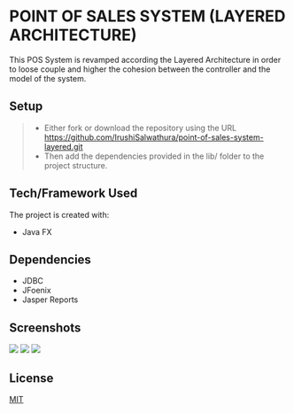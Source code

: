 # POINT OF SALES SYSTEM (LAYERED ARCHITECTURE)

This POS System is revamped according the Layered Architecture in order to loose couple and  higher the cohesion between the controller and the model of the system.

## Setup

> - Either fork or download the repository using the URL <https://github.com/IrushiSalwathura/point-of-sales-system-layered.git>
> - Then add the dependencies provided in the lib/ folder to the project structure.

## Tech/Framework Used

The project is created with:
* Java FX

## Dependencies

* JDBC
* JFoenix
* Jasper Reports

## Screenshots
![][1]
![][2]
![][3]

[1]: https://github.com/IrushiSalwathura/point-of-sales-system-layered/blob/master/src/asset/screenshots/pos-main.png
[2]: https://github.com/IrushiSalwathura/point-of-sales-system-layered/blob/master/src/asset/screenshots/pos-main-customer.png
[3]: https://github.com/IrushiSalwathura/point-of-sales-system-layered/blob/master/src/asset/screenshots/pos-placeorder.png


## License
[MIT](https://github.com/IrushiSalwathura/point-of-sales-system-layered/blob/master/LICENSE.txt)




